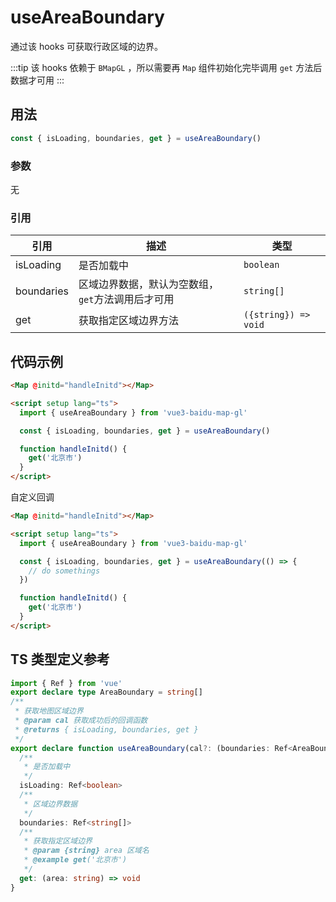 # useAreaBoundary

通过该 hooks 可获取行政区域的边界。

:::tip
该 hooks 依赖于 `BMapGL` ，所以需要再 `Map` 组件初始化完毕调用 `get` 方法后数据才可用
:::

## 用法

```ts
const { isLoading, boundaries, get } = useAreaBoundary()
```

### 参数

无

### 引用

| 引用       | 描述                                              | 类型                 |
| ---------- | ------------------------------------------------- | -------------------- |
| isLoading  | 是否加载中                                        | `boolean`            |
| boundaries | 区域边界数据，默认为空数组，`get`方法调用后才可用 | `string[]`           |
| get        | 获取指定区域边界方法                              | `({string}) => void` |

## 代码示例

<!-- prettier-ignore -->
```html
<Map @initd="handleInitd"></Map>

<script setup lang="ts">
  import { useAreaBoundary } from 'vue3-baidu-map-gl'

  const { isLoading, boundaries, get } = useAreaBoundary()

  function handleInitd() {
    get('北京市')
  }
</script>
```

自定义回调

<!-- prettier-ignore -->
```html
<Map @initd="handleInitd"></Map>

<script setup lang="ts">
  import { useAreaBoundary } from 'vue3-baidu-map-gl'

  const { isLoading, boundaries, get } = useAreaBoundary(() => {
    // do somethings
  })

  function handleInitd() {
    get('北京市')
  }
</script>
```

## TS 类型定义参考

```ts
import { Ref } from 'vue'
export declare type AreaBoundary = string[]
/**
 * 获取地图区域边界
 * @param cal 获取成功后的回调函数
 * @returns { isLoading, boundaries, get }
 */
export declare function useAreaBoundary(cal?: (boundaries: Ref<AreaBoundary>) => void): {
  /**
   * 是否加载中
   */
  isLoading: Ref<boolean>
  /**
   * 区域边界数据
   */
  boundaries: Ref<string[]>
  /**
   * 获取指定区域边界
   * @param {string} area 区域名
   * @example get('北京市')
   */
  get: (area: string) => void
}
```

